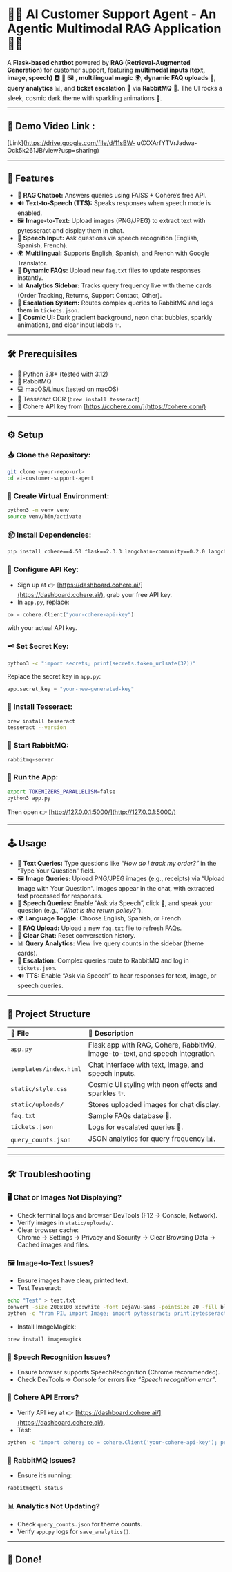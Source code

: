 # 🤖✨ AI Customer Support Agent - An Agentic Multimodal RAG Application 🚀🌌

A **Flask-based chatbot** powered by **RAG (Retrieval-Augmented Generation)** for customer support, featuring **multimodal inputs (text, image, speech)** 🅰️ 🎤 🖼️ , **multilingual magic** 🌍, **dynamic FAQ uploads** 📄, **query analytics** 📊, and **ticket escalation** 🚨 via **RabbitMQ** 🐇. The UI rocks a sleek, cosmic dark theme with sparkling animations 🌠.

---

## 🌟 Demo Video Link :

[Link](https://drive.google.com/file/d/11sBW-
u0XXArfYTVrJadwa-Ock5k261JB/view?usp=sharing)

---

## 🌟 Features

- 💬 **RAG Chatbot:** Answers queries using FAISS + Cohere’s free API.
- 🔊 **Text-to-Speech (TTS):** Speaks responses when speech mode is enabled.
- 🖼️ **Image-to-Text:** Upload images (PNG/JPEG) to extract text with pytesseract and display them in chat.
- 🎤 **Speech Input:** Ask questions via speech recognition (English, Spanish, French).
- 🌍 **Multilingual:** Supports English, Spanish, and French with Google Translator.
- 📄 **Dynamic FAQs:** Upload new `faq.txt` files to update responses instantly.
- 📊 **Analytics Sidebar:** Tracks query frequency live with theme cards (Order Tracking, Returns, Support Contact, Other).
- 🚨 **Escalation System:** Routes complex queries to RabbitMQ and logs them in `tickets.json`.
- 🎨 **Cosmic UI:** Dark gradient background, neon chat bubbles, sparkly animations, and clear input labels ✨.

---

## 🛠️ Prerequisites

- 🐍 Python 3.8+ (tested with 3.12)
- 🐇 RabbitMQ
- 💻 macOS/Linux (tested on macOS)
- 📸 Tesseract OCR (`brew install tesseract`)
- 🔑 Cohere API key from [https://cohere.com/](https://cohere.com/)

---

## ⚙️ Setup

### 📥 Clone the Repository:
```bash
git clone <your-repo-url>
cd ai-customer-support-agent
```

### 🐍 Create Virtual Environment:
```bash
python3 -m venv venv
source venv/bin/activate
```

### 📦 Install Dependencies:
```bash
pip install cohere==4.50 flask==2.3.3 langchain-community==0.2.0 langchain-huggingface==0.0.3 langgraph==0.2.0 faiss-cpu==1.8.0 deep-translator==1.11.4 pika==1.3.2 sentence-transformers==2.6.1 httpx==0.23.0 langchain-core==0.2.0 pydantic==2.7.0 pydantic-core==2.18.1 Pillow==10.3.0 pytesseract==0.3.10
```

### 🔑 Configure API Key:
- Sign up at 👉 [https://dashboard.cohere.ai/](https://dashboard.cohere.ai/), grab your free API key.
- In `app.py`, replace:
```python
co = cohere.Client("your-cohere-api-key")
```
with your actual API key.

### 🗝️ Set Secret Key:
```bash
python3 -c "import secrets; print(secrets.token_urlsafe(32))"
```
Replace the secret key in `app.py`:
```python
app.secret_key = "your-new-generated-key"
```

### 📸 Install Tesseract:
```bash
brew install tesseract
tesseract --version
```

### 🐇 Start RabbitMQ:
```bash
rabbitmq-server
```

### 🚀 Run the App:
```bash
export TOKENIZERS_PARALLELISM=false
python3 app.py
```
Then open 👉 [http://127.0.0.1:5000/](http://127.0.0.1:5000/)

---

## 🕹️ Usage

- 💬 **Text Queries:** Type questions like _“How do I track my order?”_ in the “Type Your Question” field.
- 🖼️ **Image Queries:** Upload PNG/JPEG images (e.g., receipts) via “Upload Image with Your Question”. Images appear in the chat, with extracted text processed for responses.
- 🎤 **Speech Queries:** Enable “Ask via Speech”, click 🎤, and speak your question (e.g., _“What is the return policy?”_).
- 🌍 **Language Toggle:** Choose English, Spanish, or French.
- 📄 **FAQ Upload:** Upload a new `faq.txt` file to refresh FAQs.
- 🧹 **Clear Chat:** Reset conversation history.
- 📊 **Query Analytics:** View live query counts in the sidebar (theme cards).
- 🚨 **Escalation:** Complex queries route to RabbitMQ and log in `tickets.json`.
- 🔊 **TTS:** Enable “Ask via Speech” to hear responses for text, image, or speech queries.

---

## 📁 Project Structure

| 📄 File               | 📌 Description                                                     |
|:---------------------|:------------------------------------------------------------------|
| `app.py`              | Flask app with RAG, Cohere, RabbitMQ, image-to-text, and speech integration. |
| `templates/index.html`| Chat interface with text, image, and speech inputs.                |
| `static/style.css`    | Cosmic UI styling with neon effects and sparkles ✨.               |
| `static/uploads/`     | Stores uploaded images for chat display.                          |
| `faq.txt`             | Sample FAQs database 📖.                                          |
| `tickets.json`        | Logs for escalated queries 🚨.                                    |
| `query_counts.json`   | JSON analytics for query frequency 📊.                            |

---

## 🛠️ Troubleshooting

### 🖥️ Chat or Images Not Displaying?
- Check terminal logs and browser DevTools (F12 → Console, Network).
- Verify images in `static/uploads/`.
- Clear browser cache:  
  Chrome → Settings → Privacy and Security → Clear Browsing Data → Cached images and files.

### 🖼️ Image-to-Text Issues?
- Ensure images have clear, printed text.
- Test Tesseract:
```bash
echo "Test" > test.txt
convert -size 200x100 xc:white -font DejaVu-Sans -pointsize 20 -fill black -annotate +15+55 'Test' test.png
python -c "from PIL import Image; import pytesseract; print(pytesseract.image_to_string(Image.open('test.png')))"
```
- Install ImageMagick:
```bash
brew install imagemagick
```

### 🎤 Speech Recognition Issues?
- Ensure browser supports SpeechRecognition (Chrome recommended).
- Check DevTools → Console for errors like _“Speech recognition error”_.

### 🔑 Cohere API Errors?
- Verify API key at 👉 [https://dashboard.cohere.ai/](https://dashboard.cohere.ai/).
- Test:
```bash
python -c "import cohere; co = cohere.Client('your-cohere-api-key'); print(co.check_api_key())"
```

### 🐇 RabbitMQ Issues?
- Ensure it’s running:
```bash
rabbitmqctl status
```

### 📊 Analytics Not Updating?
- Check `query_counts.json` for theme counts.
- Verify `app.py` logs for `save_analytics()`.

---

## 🎉 Done!
